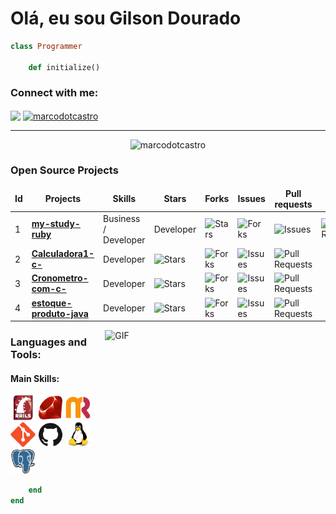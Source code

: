  # Olá, eu sou Gilson Dourado
 
```ruby 
class Programmer

	def initialize() 
```

<p align="left">
    <h3 align="left">Connect with me:</h3>
    <a href="https://www.linkedin.com/in/gilson-dourado-a0a4481a6/" target="_blank"><img align="center" src="https://github.com/marcodotcastro/marcodotcastro/blob/master/linkedin.png?raw=true"  width="40" target="_blank"/></a>
    <a href="https://t.me/Gilson_Dourado" target="_blank"><img align="center" src="https://github.com/marcodotcastro/marcodotcastro/blob/master/telegram.png?raw=true" alt="marcodotcastro" height="30" width="40"/></a>
    
</p>

---

<p align="center"> <img src="https://komarev.com/ghpvc/?username=marcodotcastro" alt="marcodotcastro" /> </p>


<h3>Open Source Projects</h3>
<table>
    <thead align="center">
        <tr border: none;>
            <td><b>Id</b></td>
	    <td><b>Projects</b></td>
	    <td><b>Skills</b></td>
            <td><b>Stars</b></td>
            <td><b>Forks</b></td>
            <td><b>Issues</b></td>
            <td><b>Pull requests</b></td>
        </tr>
    </thead>
    <tbody>
	<tr>
		<td>1</td>
            	<td><a href="https:github.com/Gilson-Dourado10/my-study-ruby.git"><b>my-study-ruby</b></a></td>
		<td>Business / Developer</td>
		<td>Developer</td>
            	<td><img alt="Stars" src="https://img.shields.io/github/stars/Gilson-Dourado10/my-study-ruby?style=flat-square&labelColor=343b41" /></td>
            	<td><img alt="Forks" src="https://img.shields.io/github/forks/Gilson-Dourado10/my-study-ruby?style=flat-square&labelColor=343b41" /></td>
            	<td><img alt="Issues" src="https://img.shields.io/github/issues/Gilson-Dourado10/my-study-ruby?style=flat-square&labelColor=343b41" /></td>
            	<td><img alt="Pull Requests" src="https://img.shields.io/github/issues-pr/Gilson-Dourado10/my-study-ruby?style=flat-square&labelColor=343b41" /></td>
        </tr>
        <tr>
		<td>2</td>
		<td><a href=https://github.com/https://github.com/Gilson-Dourado10/Calculadora1-c-.git"><b>Calculadora1-c-</b></a></td>
	 	<td>Developer</td>
	    	<td><img alt="Stars" src="https://img.shields.io/github/stars/Gilson-Dourado10/Calculadora1-c-?style=flat-square&labelColor=343b41" /></td>
            	<td><img alt="Forks" src="https://img.shields.io/github/forks/Gilson-Dourado10/Calculadora1-c-?style=flat-square&labelColor=343b41" /></td>
            	<td><img alt="Issues" src="https://img.shields.io/github/issues/Gilson-Dourado10/Calculadora1-c-?style=flat-square&labelColor=343b41" /></td>
            	<td><img alt="Pull Requests" src="https://img.shields.io/github/issues-pr/Gilson-Dourado10/Calculadora1-c-?style=flat-square&labelColor=343b41" /></td>
        </tr>
        <tr>
		<td>3</td>
            	<td><a href="https://github.com/Gilson-Dourado10/Cronometro-com-c-.git"><b>Cronometro-com-c-</b></a></td>
		<td>Developer</td>
            	<td><img alt="Stars" src="https://img.shields.io/github/stars/Gilson-Dourado10/Cronometro-com-c-?style=flat-square&labelColor=343b41" /></td>
            	<td><img alt="Forks" src="https://img.shields.io/github/forks/Gilson-Dourado10/Cronometro-com-c-?style=flat-square&labelColor=343b41" /></td>
            	<td><img alt="Issues" src="https://img.shields.io/github/issues/Gilson-Dourado10/Cronometro-com-c-?style=flat-square&labelColor=343b41" /></td>
            	<td><img alt="Pull Requests" src="https://img.shields.io/github/issues-pr/Gilson-Dourado10/Cronometro-com-c-?style=flat-square&labelColor=343b41" /></td>
        </tr>
	 <tr>
		<td>4</td>
            	<td><a href="https://github.com/Gilson-Dourado10/estoque-produto-java.git"><b>estoque-produto-java</b></a></td>
		<td>Developer</td>
            	<td><img alt="Stars" src="https://img.shields.io/github/stars/Gilson-Dourado10/estoque-produto-java?style=flat-square&labelColor=343b41" /></td>
            	<td><img alt="Forks" src="https://img.shields.io/github/forks/Gilson-Dourado10/estoque-produto-java?style=flat-square&labelColor=343b41" /></td>
            	<td><img alt="Issues" src="https://img.shields.io/github/issues/Gilson-Dourado10/estoque-produto-java?style=flat-square&labelColor=343b41" /></td>
            	<td><img alt="Pull Requests" src="https://img.shields.io/github/issues-pr/Gilson-Dourado10/estoque-produto-java?style=flat-square&labelColor=343b41" /></td>
        </tr>
    </tbody>
</table>

 <img align="right" alt="GIF" src="https://github.com/marcodotcastro/marcodotcastro/blob/master/code.gif?raw=true" width="70%" height="400px" />

<h3 align="left">Languages and Tools:</h3>
    <p align="left">
        <h4 align="left">Main Skills:</h4>
        <a href="https://stackshare.io/rails" target="_blank"><img src="https://github.com/devicons/devicon/raw/master/icons/rails/rails-original-wordmark.svg" alt="rails" width="40" height="40" /></a>
        <a href="https://stackshare.io/ruby" target="_blank"><img src="https://github.com/devicons/devicon/raw/master/icons/ruby/ruby-original.svg" alt="ruby" width="40" height="40" /></a>
        <a href="https://stackshare.io/rubymine" target="_blank"><img src="https://github.com/devicons/devicon/raw/master/icons/rubymine/rubymine-original.svg" alt="java" width="40" height="40" /></a>
        <a href="https://stackshare.io/git" target="_blank"><img src="https://github.com/devicons/devicon/raw/master/icons/git/git-original.svg" alt="git" width="40" height="40" /></a>
        <a href="https://stackshare.io/github" target="_blank"><img src="https://github.com/devicons/devicon/raw/master/icons/github/github-original.svg" alt="github" width="40" height="40" /></a>
        <a href="https://stackshare.io/linux" target="_blank"><img src="https://github.com/devicons/devicon/raw/master/icons/linux/linux-original.svg" alt="linux" width="40" height="40" /></a>
        <a  /></a>
        <a href="https://stackshare.io/postgresql" target="_blank"><img src="https://github.com/devicons/devicon/raw/master/icons/postgresql/postgresql-original.svg" alt="postgresql" width="40"
        <a  /></a>
    </p>

```ruby 
	end 
end 
```



